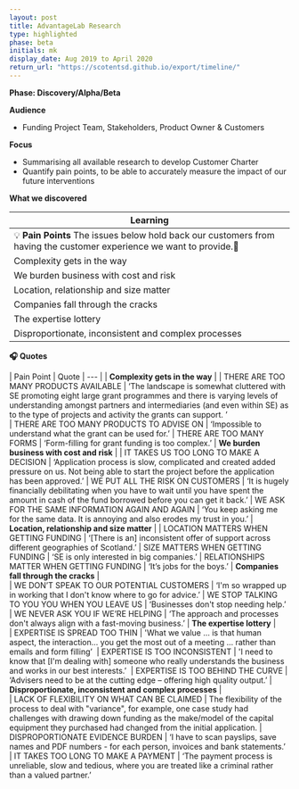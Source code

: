```yaml
---
layout: post
title: AdvantageLab Research
type: highlighted
phase: beta
initials: mk
display_date: Aug 2019 to April 2020
return_url: "https://scotentsd.github.io/export/timeline/"
---
```


**Phase: Discovery/Alpha/Beta**

**Audience**
- Funding Project Team, Stakeholders, Product Owner & Customers

**Focus**
- Summarising all available research to develop Customer Charter
- Quantify pain points, to be able to accurately measure the impact of our future interventions


**What we discovered**

| Learning
| ---
| 💡  **Pain Points** The issues below hold back our customers from having the customer experience we want to provide.
| Complexity gets in the way
| We burden business with cost and risk
| Location, relationship and size matter
| Companies fall through the cracks
| The expertise lottery
| Disproportionate, inconsistent and complex processes

**🎧 Quotes**

| Pain Point | Quote
| --- |
| **Complexity gets in the way** |
|   THERE ARE TOO MANY PRODUCTS AVAILABLE  | ‘The landscape is somewhat cluttered with SE promoting eight large grant programmes and there is varying levels of understanding amongst partners and intermediaries (and even within SE) as to the type of projects and activity the grants can support. ’  
|   THERE ARE TOO MANY PRODUCTS TO ADVISE ON  | ‘Impossible to understand what the grant can be used for.’
|   THERE ARE TOO MANY FORMS  |  ‘Form-filling for grant funding is too complex.’
| **We burden business with cost and risk** |
|   IT TAKES US TOO LONG TO MAKE A DECISION  | ‘Application process is slow, complicated and created added pressure on us. Not being able to start the project before the application has been approved.’
|   WE PUT ALL THE RISK ON CUSTOMERS | ‘It is hugely financially debilitating when you have to wait until you have spent the amount in cash of the fund borrowed before you can get it back.’
|   WE ASK FOR THE SAME INFORMATION AGAIN AND AGAIN  | ‘You keep asking me for the same data. It is annoying and also erodes my trust in you.’
| **Location, relationship and size matter** |
|   LOCATION MATTERS WHEN GETTING FUNDING  | ‘[There is an] inconsistent offer of support across different geographies of Scotland.’
|   SIZE MATTERS WHEN GETTING FUNDING  | ‘SE is only interested in big companies.’
|   RELATIONSHIPS MATTER WHEN GETTING FUNDING | ‘It’s jobs for the boys.’
| **Companies fall through the cracks** |   
|   WE DON’T SPEAK TO OUR POTENTIAL CUSTOMERS  | ‘I'm so wrapped up in working that I don't know where to go for advice.’
|   WE STOP TALKING TO YOU YOU WHEN YOU LEAVE US  | ‘Businesses don't stop needing help.’
|   WE NEVER ASK YOU IF WE’RE HELPING  | ‘The approach and processes don't always align with a fast-moving business.’
| **The expertise lottery** |   
|   EXPERTISE IS SPREAD TOO THIN | 'What we value ... is that human aspect, the interaction... you get the most out of a meeting ... rather than emails and form filling’ 
|   EXPERTISE IS TOO INCONSISTENT  | 'I need to know that [I'm dealing with] someone who really understands the business and works in our best interests.’ 
|   EXPERTISE IS TOO BEHIND THE CURVE  | ‘Advisers need to be at the cutting edge – offering high quality output.’
| **Disproportionate, inconsistent and complex processes** |    
|   LACK OF FLEXIBILITY ON WHAT CAN BE CLAIMED  | The flexibility of the process to deal with "variance", for example, one case study had challenges with drawing down funding as the make/model of the capital equipment they purchased had changed from the initial application.
|   DISPROPORTIONATE EVIDENCE BURDEN | ‘I have to scan payslips, save names and PDF numbers - for each person, invoices and bank statements.’
|   IT TAKES TOO LONG TO MAKE A PAYMENT  | ‘The payment process is unreliable, slow and tedious, where you are treated like a criminal rather than a valued partner.’









<!--more-->

